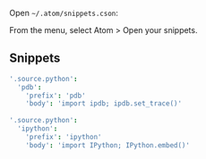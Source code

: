 Open `~/.atom/snippets.cson`:

From the menu, select Atom > Open your snippets.

## Snippets

```cson
'.source.python':
  'pdb':
    'prefix': 'pdb'
    'body': 'import ipdb; ipdb.set_trace()'
    
'.source.python':
  'ipython':
    'prefix': 'ipython'
    'body': 'import IPython; IPython.embed()'
```
